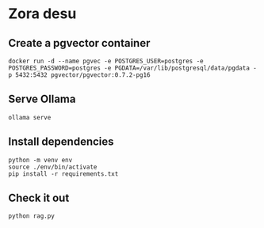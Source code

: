 # Zora desu

## Create a pgvector container
```
docker run -d --name pgvec -e POSTGRES_USER=postgres -e POSTGRES_PASSWORD=postgres -e PGDATA=/var/lib/postgresql/data/pgdata -p 5432:5432 pgvector/pgvector:0.7.2-pg16
```

## Serve Ollama
```
ollama serve
```

## Install dependencies
```
python -m venv env
source ./env/bin/activate
pip install -r requirements.txt
```

## Check it out
```
python rag.py
```
